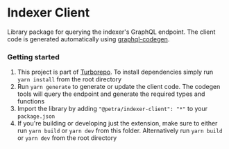 # Indexer Client

Library package for querying the indexer's GraphQL endpoint.
The client code is generated automatically using [graphql-codegen](https://www.the-guild.dev/graphql/codegen).

### Getting started

1. This project is part of [Turborepo](https://turborepo.org). To install dependencies simply run `yarn install`
   from the root directory
2. Run `yarn generate` to generate or update the client code. The codegen tools will query the endpoint and
   generate the required types and functions
3. Import the library by adding `"@petra/indexer-client": "*"` to your `package.json`
4. If you're building or developing just the extension, make sure to either run `yarn build` or `yarn dev` from
   this folder. Alternatively run `yarn build` or `yarn dev` from the root directory